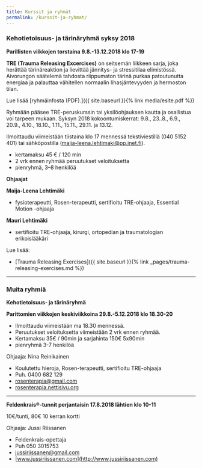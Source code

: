 ```yaml
---
title: Kurssit ja ryhmät
permalink: /kurssit-ja-ryhmat/
---
```


### Kehotietoisuus- ja tärinäryhmä syksy 2018

**Parillisten viikkojen torstaina 9.8.-13.12.2018 klo 17-19**

**TRE (Trauma Releasing Excercises)** on seitsemän liikkeen sarja, joka herättää
tärinäreaktion ja lievittää jännitys- ja stressitilaa elimistössä. Aivorungon
säätelemä tahdosta riippumaton tärinä purkaa patoutunutta energiaa ja palauttaa
vähitellen normaalin lihasjäntevyyden ja hermoston tilan.

Lue lisää [ryhmäinfosta (PDF).]({{ site.baseurl }}{% link media/esite.pdf %})

Ryhmään pääsee TRE-peruskurssin tai yksilöohjauksen kautta ja osallistua voi
tarpeen mukaan. Syksyn 2018 kokoontumiskerrat: 9.8., 23..8., 6.9., 20.9., 4.10.,
18.10., 1.11., 15.11., 29.11. ja 13.12.

Ilmoittaudu viimeistään tiistaina klo 17 mennessä tekstiviestillä (040 5152 401)
tai sähköpostilla (maija-leena.lehtimaki@pp.inet.fi).

- kertamaksu 45 € / 120 min
- 2 vrk ennen ryhmää peruutukset veloituksetta
- pienryhmä, 3–8 henkilöä

**Ohjaajat**

**Maija-Leena Lehtimäki**

- fysioterapeutti, Rosen-terapeutti, sertifioitu TRE-ohjaaja, Essential Motion -ohjaaja


**Mauri Lehtimäki**

- sertifioitu TRE-ohjaaja, kirurgi, ortopedian ja traumatologian erikoislääkäri

Lue lisää:

- [Trauma Releasing Exercises]({{ site.baseurl }}{% link _pages/trauma-releasing-exercises.md %})

---

### Muita ryhmiä

**Kehotietoisuus- ja tärinäryhmä**

**Parittomien viikkojen keskiviikkoina 29.8.-5.12.2018 klo 18.30-20**

- Ilmoittaudu viimeistään ma 18.30 mennessä.
- Peruutukset veloituksetta viimeistään 2 vrk ennen ryhmää.
- Kertamaksu 35€ / 90min ja sarjahinta 150€ 5x90min
- pienryhmä 3-7 henkilöä

Ohjaaja: Nina Reinikainen
- Koulutettu hieroja, Rosen-terapeutti, sertifioitu TRE-ohjaaja
- Puh. 0400 682 129
- rosenterapia@gmail.com
- [rosenterapia.nettisivu.org](http://www.rosenterapia.nettisivu.org/)

---

**Feldenkrais®-tunnit perjantaisin 17.8.2018 lähtien klo 10-11**

10€/tunti, 80€ 10 kerran kortti

Ohjaaja: Jussi Riissanen
- Feldenkrais-opettaja
- Puh 050 3015753
- jussiriissanen@gmail.com
- [www.jussiriissanen.com](http://www.jussiriissanen.com)

